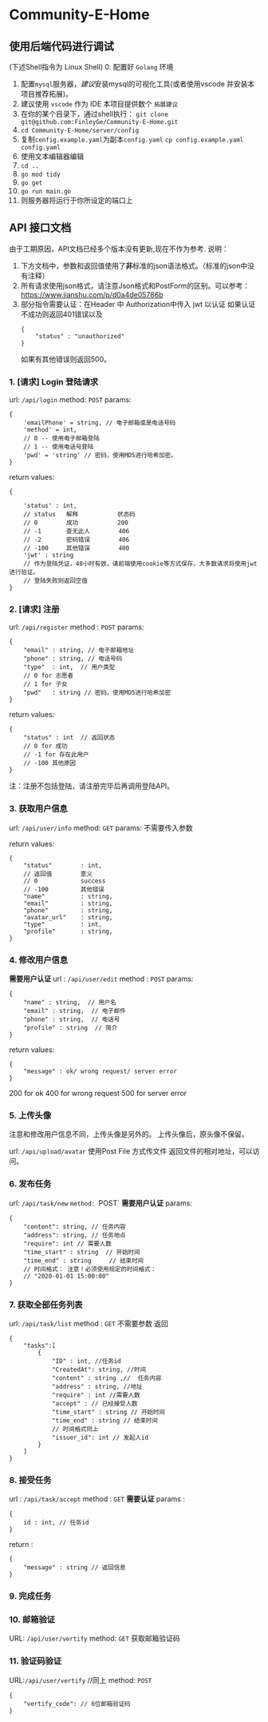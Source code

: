 # Community-E-Home
## 使用后端代码进行调试
(下述Shell指令为 Linux Shell)
0. 配置好 `Golang` 环境
1. 配置`mysql`服务器，*建议*安装mysql的可视化工具(或者使用vscode 并安装本项目推荐拓展)。
2. 建议使用 `vscode` 作为 IDE 本项目提供数个 `拓展建议`
3. 在你的某个目录下，通过shell执行： 
   `git clone git@github.com:FinleyGe/Community-E-Home.git`
4. `cd Community-E-Home/server/config`
5. 复制`config.example.yaml`为副本`config.yaml`
   `cp config.example.yaml config.yaml`
6. 使用文本编辑器编辑
7. `cd ..`
8. `go mod tidy`
9.  `go get`
10. `go run main.go`
11. 则服务器将运行于你所设定的端口上

## API 接口文档
由于工期原因，API文档已经多个版本没有更新,现在不作为参考.
说明：
1. 下方文档中，参数和返回值使用了**非**标准的json语法格式。（标准的json中没有注释）
2. 所有请求使用json格式，请注意Json格式和PostForm的区别。可以参考：https://www.jianshu.com/p/d0a4de05786b
3. 部分指令需要认证：在Header 中 Authorization中传入 jwt 以认证
   如果认证不成功则返回401错误以及
   ```
   {
       "status" : "unauthorized"
   }
   ```
   如果有其他错误则返回500。

### 1. [请求] Login 登陆请求

url: `/api/login`
method: `POST`
params:
```
{
    'emailPhone' = string, // 电子邮箱或是电话号码
    'method' = int,
    // 0 -- 使用电子邮箱登陆
    // 1 -- 使用电话号登陆
    'pwd' = 'string' // 密码，使用MD5进行哈希加密。
}
```

return values:
```
{

    'status' : int,
    // status   解释           状态码
    // 0        成功           200
    // -1       查无此人        406
    // -2       密码错误        406
    // -100     其他错误        400
    'jwt' : string
    // 作为登陆凭证，48小时有效，请前端使用cookie等方式保存，大多数请求将使用jwt进行验证。
    // 登陆失败则返回空值
}
```

### 2. [请求] 注册
url: `/api/register`
method : `POST`
params:
```
{
    "email" : string, // 电子邮箱地址
    "phone" : string, // 电话号码
    "type"  : int,  // 用户类型
    // 0 for 志愿者
    // 1 for 子女
    "pwd"   : string // 密码，使用MD5进行哈希加密
}
```

return values:
```
{
    "status" : int  // 返回状态
    // 0 for 成功
    // -1 for 存在此用户
    // -100 其他原因
}
```

注：注册不包括登陆，请注册完毕后再调用登陆API。

### 3. 获取用户信息
url: `/api/user/info`
method: `GET`
params:
不需要传入参数

return values:
```
{
    "status"        : int, 
    // 返回值        意义
    // 0            success
    // -100         其他错误
    "name"          : string,
    "email"         : string,
    "phone"         : string,
    "avatar_url"    : string,
    "type"          : int,
    "profile"       : string,
}
```

### 4. 修改用户信息
**需要用户认证**
url : `/api/user/edit`
method : `POST`
params:
```
{
    "name" : string,  // 用户名
    "email" : string,  // 电子邮件
    "phone" : string,  // 电话号
    "profile" : string  // 简介
}
```

return values:
```
{
    "message" : ok/ wrong request/ server error
}
```
200 for ok
400 for wrong request
500 for server error


### 5. 上传头像
注意和修改用户信息不同，上传头像是另外的。
上传头像后，原头像不保留。

url: `/api/upload/avatar`
使用Post File 方式传文件
返回文件的相对地址，可以访问。

### 6. 发布任务
url: `/api/task/new`
`method: `POST`
**需要用户认证**
params:
```
{
    "content": string, // 任务内容
    "address": string, // 任务地点
    "require": int // 需要人数
    "time_start" : string  // 开始时间
    "time_end" : string     // 结束时间
    // 时间格式： 注意！必须使用规定的时间格式：
    // "2020-01-01 15:00:00"
}
```

### 7. 获取全部任务列表
url: `/api/task/list`
method : `GET`
不需要参数
返回
```
{
    "tasks":[
        {
            "ID" : int, //任务id
            "CreatedAt": string, //时间
            "content" : string ,//  任务内容
            "address" : string, //地址
            "require" : int //需要人数
            "accept" : // 已经接受人数
            "time_start" : string // 开始时间
            "time_end" : string // 结束时间
            // 时间格式同上
            "issuer_id": int // 发起人id
        }
    ]
}
```


### 8. 接受任务
url : `/api/task/accept`
method : `GET`
**需要认证**
params : 
```
{
    id : int, // 任务id
}
```

return :
```
{
    "message" : string // 返回信息
}
```
### 9. 完成任务

### 10. 邮箱验证
URL: `/api/user/vertify`
method: `GET`
获取邮箱验证码

### 11. 验证码验证
URL:`/api/user/vertify` //同上
method: `POST`
```
{
    "vertify_code": // 6位邮箱验证码
}
```
